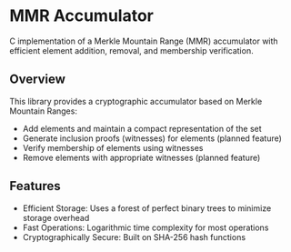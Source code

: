 # MMR Accumulator

C implementation of a Merkle Mountain Range (MMR) accumulator with efficient element addition, removal, and membership verification.

## Overview

This library provides a cryptographic accumulator based on Merkle Mountain Ranges:
- Add elements and maintain a compact representation of the set
- Generate inclusion proofs (witnesses) for elements (planned feature)
- Verify membership of elements using witnesses
- Remove elements with appropriate witnesses (planned feature)

## Features
- Efficient Storage: Uses a forest of perfect binary trees to minimize storage overhead
- Fast Operations: Logarithmic time complexity for most operations
- Cryptographically Secure: Built on SHA-256 hash functions
